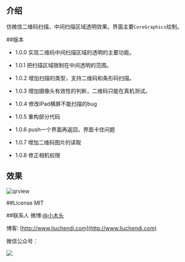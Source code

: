 ## 介绍

仿微信二维码扫描，中间扫描区域透明效果。界面主要`CoreGraphics`绘制。



##版本
*	1.0.0 实现二维码中间扫描区域的透明的主要功能。

*	1.0.1 把扫描区域限制在中间透明的范围。

*   1.0.2 增加扫描的类型，支持二维码和条形码扫描。

*	1.0.3 增加摄像头有效性的判断，二维码只能在真机测试。

*	1.0.4 修改iPad横屏不能扫描的bug

*	1.0.5 重构部分代码

*	1.0.6 push一个界面再返回，界面卡住问题

*	1.0.7 增加二维码图片的读取	

* 1.0.8 修正相机权限

## 效果

![qrview](http://iosddimage.qiniudn.com/QRView.PNG)

##License
MIT

##联系人
微博:[@小木头](http://weibo.com/329096966)

博客: [http://www.liuchendi.com](http://www.liuchendi.com)

微信公众号：

![](http://7i7ht3.com1.z0.glb.clouddn.com/QRCode.jpg)
